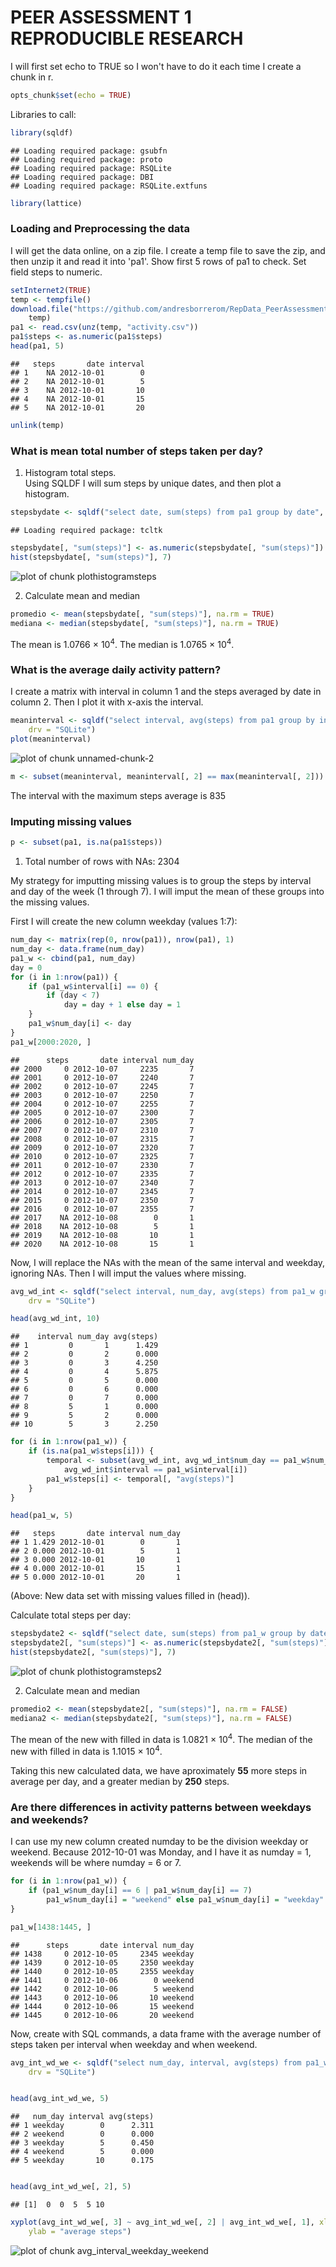 PEER ASSESSMENT 1 REPRODUCIBLE RESEARCH
========================================================

I will first set echo to TRUE so I won't have to do it each time I create a chunk in r. 


```r
opts_chunk$set(echo = TRUE)
```



Libraries to call:


```r
library(sqldf)
```

```
## Loading required package: gsubfn
## Loading required package: proto
## Loading required package: RSQLite
## Loading required package: DBI
## Loading required package: RSQLite.extfuns
```

```r
library(lattice)
```

### Loading and Preprocessing the data

I will get the data online, on a zip file. I create a temp file to save the zip, and then unzip it and read it into 'pa1'. Show first 5 rows of pa1 to check. Set field steps to numeric.


```r
setInternet2(TRUE)
temp <- tempfile()
download.file("https://github.com/andresborrerom/RepData_PeerAssessment1/raw/master/activity.zip", 
    temp)
pa1 <- read.csv(unz(temp, "activity.csv"))
pa1$steps <- as.numeric(pa1$steps)
head(pa1, 5)
```

```
##   steps       date interval
## 1    NA 2012-10-01        0
## 2    NA 2012-10-01        5
## 3    NA 2012-10-01       10
## 4    NA 2012-10-01       15
## 5    NA 2012-10-01       20
```

```r
unlink(temp)
```


### What is mean total number of steps taken per day?

1. Histogram total steps.   
Using SQLDF I will sum steps by unique dates, and then plot a histogram.


```r
stepsbydate <- sqldf("select date, sum(steps) from pa1 group by date", drv = "SQLite")
```

```
## Loading required package: tcltk
```

```r
stepsbydate[, "sum(steps)"] <- as.numeric(stepsbydate[, "sum(steps)"])
hist(stepsbydate[, "sum(steps)"], 7)
```

![plot of chunk plothistogramsteps](figure/plothistogramsteps.png) 


2. Calculate mean and median


```r
promedio <- mean(stepsbydate[, "sum(steps)"], na.rm = TRUE)
mediana <- median(stepsbydate[, "sum(steps)"], na.rm = TRUE)
```


The mean is 1.0766 &times; 10<sup>4</sup>. 
The median is 1.0765 &times; 10<sup>4</sup>. 


### What is the average daily activity pattern?

I create a matrix with interval in column 1 and the steps averaged by date in column 2. Then I plot it with x-axis the interval.


```r
meaninterval <- sqldf("select interval, avg(steps) from pa1 group by interval", 
    drv = "SQLite")
plot(meaninterval)
```

![plot of chunk unnamed-chunk-2](figure/unnamed-chunk-2.png) 



```r
m <- subset(meaninterval, meaninterval[, 2] == max(meaninterval[, 2]))
```


The interval with the maximum steps average is 835


### Imputing missing values




```r
p <- subset(pa1, is.na(pa1$steps))
```


1. Total number of rows with NAs: 2304

My strategy for imputting missing values is to group the steps by interval and day of the week (1 through 7). I will imput the mean of these groups into the missing values. 

First I will create the new column weekday (values 1:7): 


```r
num_day <- matrix(rep(0, nrow(pa1)), nrow(pa1), 1)
num_day <- data.frame(num_day)
pa1_w <- cbind(pa1, num_day)
day = 0
for (i in 1:nrow(pa1)) {
    if (pa1_w$interval[i] == 0) {
        if (day < 7) 
            day = day + 1 else day = 1
    }
    pa1_w$num_day[i] <- day
}
pa1_w[2000:2020, ]
```

```
##      steps       date interval num_day
## 2000     0 2012-10-07     2235       7
## 2001     0 2012-10-07     2240       7
## 2002     0 2012-10-07     2245       7
## 2003     0 2012-10-07     2250       7
## 2004     0 2012-10-07     2255       7
## 2005     0 2012-10-07     2300       7
## 2006     0 2012-10-07     2305       7
## 2007     0 2012-10-07     2310       7
## 2008     0 2012-10-07     2315       7
## 2009     0 2012-10-07     2320       7
## 2010     0 2012-10-07     2325       7
## 2011     0 2012-10-07     2330       7
## 2012     0 2012-10-07     2335       7
## 2013     0 2012-10-07     2340       7
## 2014     0 2012-10-07     2345       7
## 2015     0 2012-10-07     2350       7
## 2016     0 2012-10-07     2355       7
## 2017    NA 2012-10-08        0       1
## 2018    NA 2012-10-08        5       1
## 2019    NA 2012-10-08       10       1
## 2020    NA 2012-10-08       15       1
```


Now,  I will replace the NAs with the mean of the same interval and weekday, ignoring NAs. Then I will imput the values where missing. 


```r
avg_wd_int <- sqldf("select interval, num_day, avg(steps) from pa1_w group by interval,num_day", 
    drv = "SQLite")

head(avg_wd_int, 10)
```

```
##    interval num_day avg(steps)
## 1         0       1      1.429
## 2         0       2      0.000
## 3         0       3      4.250
## 4         0       4      5.875
## 5         0       5      0.000
## 6         0       6      0.000
## 7         0       7      0.000
## 8         5       1      0.000
## 9         5       2      0.000
## 10        5       3      2.250
```

```r
for (i in 1:nrow(pa1_w)) {
    if (is.na(pa1_w$steps[i])) {
        temporal <- subset(avg_wd_int, avg_wd_int$num_day == pa1_w$num_day[i] & 
            avg_wd_int$interval == pa1_w$interval[i])
        pa1_w$steps[i] <- temporal[, "avg(steps)"]
    }
}

head(pa1_w, 5)
```

```
##   steps       date interval num_day
## 1 1.429 2012-10-01        0       1
## 2 0.000 2012-10-01        5       1
## 3 0.000 2012-10-01       10       1
## 4 0.000 2012-10-01       15       1
## 5 0.000 2012-10-01       20       1
```


(Above: New data set with missing values filled in (head)).

Calculate total steps per day:

```r
stepsbydate2 <- sqldf("select date, sum(steps) from pa1_w group by date", drv = "SQLite")
stepsbydate2[, "sum(steps)"] <- as.numeric(stepsbydate2[, "sum(steps)"])
hist(stepsbydate2[, "sum(steps)"], 7)
```

![plot of chunk plothistogramsteps2](figure/plothistogramsteps2.png) 


2. Calculate mean and median


```r
promedio2 <- mean(stepsbydate2[, "sum(steps)"], na.rm = FALSE)
mediana2 <- median(stepsbydate2[, "sum(steps)"], na.rm = FALSE)
```


The mean of the new with filled in data is 1.0821 &times; 10<sup>4</sup>. 
The median of the new with filled in data is 1.1015 &times; 10<sup>4</sup>. 
 
Taking this new calculated data, we have aproximately **55** more steps in average per day, and a greater median by **250** steps.

### Are there differences in activity patterns between weekdays and weekends?

I can use my new column created numday to be the division weekday or weekend. Because 2012-10-01 was Monday, and I have it as numday = 1,   weekends will be where numday = 6 or 7. 


```r
for (i in 1:nrow(pa1_w)) {
    if (pa1_w$num_day[i] == 6 | pa1_w$num_day[i] == 7) 
        pa1_w$num_day[i] = "weekend" else pa1_w$num_day[i] = "weekday"
}

pa1_w[1438:1445, ]
```

```
##      steps       date interval num_day
## 1438     0 2012-10-05     2345 weekday
## 1439     0 2012-10-05     2350 weekday
## 1440     0 2012-10-05     2355 weekday
## 1441     0 2012-10-06        0 weekend
## 1442     0 2012-10-06        5 weekend
## 1443     0 2012-10-06       10 weekend
## 1444     0 2012-10-06       15 weekend
## 1445     0 2012-10-06       20 weekend
```


Now, create with SQL commands, a data frame with the average number of steps taken per interval when weekday and when weekend.


```r
avg_int_wd_we <- sqldf("select num_day, interval, avg(steps) from pa1_w group by interval, num_day", 
    drv = "SQLite")


head(avg_int_wd_we, 5)
```

```
##   num_day interval avg(steps)
## 1 weekday        0      2.311
## 2 weekend        0      0.000
## 3 weekday        5      0.450
## 4 weekend        5      0.000
## 5 weekday       10      0.175
```

```r

head(avg_int_wd_we[, 2], 5)
```

```
## [1]  0  0  5  5 10
```

```r
xyplot(avg_int_wd_we[, 3] ~ avg_int_wd_we[, 2] | avg_int_wd_we[, 1], xlab = "intervals", 
    ylab = "average steps")
```

![plot of chunk avg_interval_weekday_weekend](figure/avg_interval_weekday_weekend.png) 

